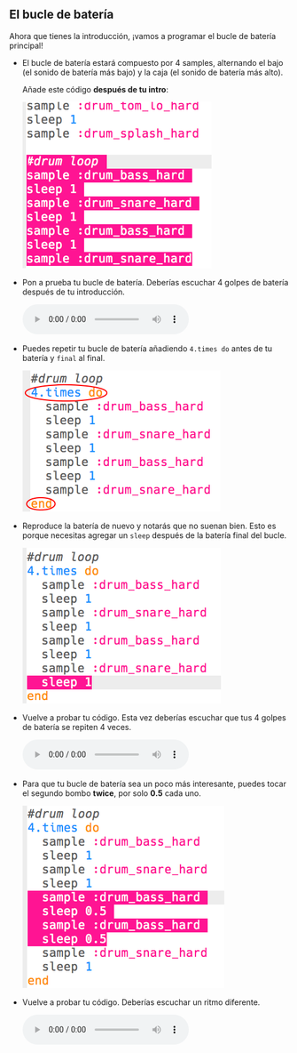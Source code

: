 ## El bucle de batería

Ahora que tienes la introducción, ¡vamos a programar el bucle de batería principal!

+ El bucle de batería estará compuesto por 4 samples, alternando el bajo (el sonido de batería más bajo) y la caja (el sonido de batería más alto).
    
    Añade este código **después de tu intro**:
    
    ![captura de pantalla](images/drum-main.png)

+ Pon a prueba tu bucle de batería. Deberías escuchar 4 golpes de batería después de tu introducción.
    
    <div id="audio-preview" class="pdf-hidden">
    <audio controls preload> 
      <source src="recursos/bucle-de-bateria1.mp3" type="audio/mpeg"> 
    Tu navegador no es compatible con el elemento <code>audio</code>. 
    </audio>
    </div>
+ Puedes repetir tu bucle de batería añadiendo `4.times do` antes de tu batería y `final` al final.
    
    ![captura de pantalla](images/drum-loop-bug.png)

+ Reproduce la batería de nuevo y notarás que no suenan bien. Esto es porque necesitas agregar un `sleep` después de la batería final del bucle.
    
    ![captura de pantalla](images/drum-loop-fix.png)

+ Vuelve a probar tu código. Esta vez deberías escuchar que tus 4 golpes de batería se repiten 4 veces.
    
    <div id="audio-preview" class="pdf-hidden">
    <audio controls preload> 
      <source src="recursos/bucle-de-bateria2.mp3" type="audio/mpeg"> 
    Tu navegador no es compatible con el elemento <code>audio</code>. 
    </audio>
    </div>
+ Para que tu bucle de batería sea un poco más interesante, puedes tocar el segundo bombo **twice**, por solo **0.5** cada uno.
    
    ![captura de pantalla](images/drum-loop-double.png)

+ Vuelve a probar tu código. Deberías escuchar un ritmo diferente.
    
    <div id="audio-preview" class="pdf-hidden">
    <audio controls preload> 
      <source src="recursos/bucle-de-bateria3.mp3" type="audio/mpeg"> 
    Tu navegador no es compatible con el elemento <code>audio</code>. 
    </audio>
    </div>